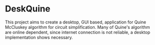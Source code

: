 # DeskQuine
This project aims to create a desktop, GUI based, application for Quine McCluskey algorithm for circuit simplification. Many of Quine's algorithm are online dependent, since internet connection is not reliable, a desktop implementation shows necessary.
